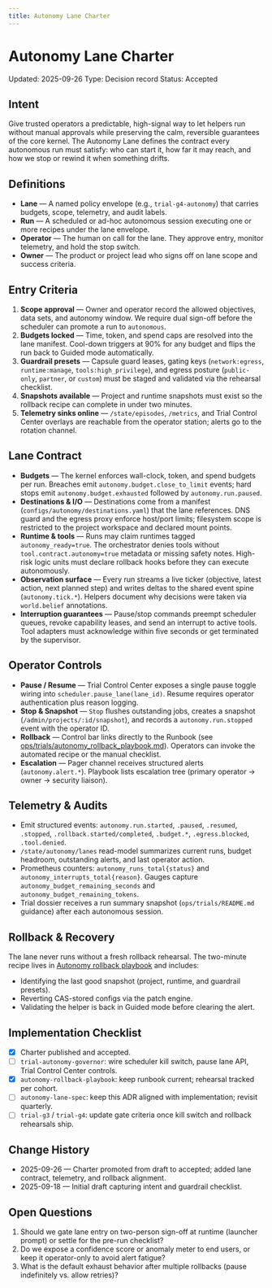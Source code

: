 ```yaml
---
title: Autonomy Lane Charter
---
```


# Autonomy Lane Charter

Updated: 2025-09-26
Type: Decision record
Status: Accepted

## Intent

Give trusted operators a predictable, high-signal way to let helpers run without manual approvals while preserving the calm, reversible guarantees of the core kernel. The Autonomy Lane defines the contract every autonomous run must satisfy: who can start it, how far it may reach, and how we stop or rewind it when something drifts.

## Definitions

- **Lane** — A named policy envelope (e.g., `trial-g4-autonomy`) that carries budgets, scope, telemetry, and audit labels.
- **Run** — A scheduled or ad-hoc autonomous session executing one or more recipes under the lane envelope.
- **Operator** — The human on call for the lane. They approve entry, monitor telemetry, and hold the stop switch.
- **Owner** — The product or project lead who signs off on lane scope and success criteria.

## Entry Criteria

1. **Scope approval** — Owner and operator record the allowed objectives, data sets, and autonomy window. We require dual sign-off before the scheduler can promote a run to `autonomous`.
2. **Budgets locked** — Time, token, and spend caps are resolved into the lane manifest. Cool-down triggers at 90% for any budget and flips the run back to Guided mode automatically.
3. **Guardrail presets** — Capsule guard leases, gating keys (`network:egress`, `runtime:manage`, `tools:high_privilege`), and egress posture (`public-only`, `partner`, or `custom`) must be staged and validated via the rehearsal checklist.
4. **Snapshots available** — Project and runtime snapshots must exist so the rollback recipe can complete in under two minutes.
5. **Telemetry sinks online** — `/state/episodes`, `/metrics`, and Trial Control Center overlays are reachable from the operator station; alerts go to the rotation channel.

## Lane Contract

- **Budgets** — The kernel enforces wall-clock, token, and spend budgets per run. Breaches emit `autonomy.budget.close_to_limit` events; hard stops emit `autonomy.budget.exhausted` followed by `autonomy.run.paused`.
- **Destinations & I/O** — Destinations come from a manifest (`configs/autonomy/destinations.yaml`) that the lane references. DNS guard and the egress proxy enforce host/port limits; filesystem scope is restricted to the project workspace and declared mount points.
- **Runtime & tools** — Runs may claim runtimes tagged `autonomy_ready=true`. The orchestrator denies tools without `tool.contract.autonomy=true` metadata or missing safety notes. High-risk logic units must declare rollback hooks before they can execute autonomously.
- **Observation surface** — Every run streams a live ticker (objective, latest action, next planned step) and writes deltas to the shared event spine (`autonomy.tick.*`). Helpers document why decisions were taken via `world.belief` annotations.
- **Interruption guarantees** — Pause/stop commands preempt scheduler queues, revoke capability leases, and send an interrupt to active tools. Tool adapters must acknowledge within five seconds or get terminated by the supervisor.

## Operator Controls

- **Pause / Resume** — Trial Control Center exposes a single pause toggle wiring into `scheduler.pause_lane(lane_id)`. Resume requires operator authentication plus reason logging.
- **Stop & Snapshot** — `Stop` flushes outstanding jobs, creates a snapshot (`/admin/projects/:id/snapshot`), and records a `autonomy.run.stopped` event with the operator ID.
- **Rollback** — Control bar links directly to the Runbook (see [ops/trials/autonomy_rollback_playbook.md](../ops/trials/autonomy_rollback_playbook.md)). Operators can invoke the automated recipe or the manual checklist.
- **Escalation** — Pager channel receives structured alerts (`autonomy.alert.*`). Playbook lists escalation tree (primary operator → owner → security liaison).

## Telemetry & Audits

- Emit structured events: `autonomy.run.started`, `.paused`, `.resumed`, `.stopped`, `.rollback.started/completed`, `.budget.*`, `.egress.blocked`, `.tool.denied`.
- `/state/autonomy/lanes` read-model summarizes current runs, budget headroom, outstanding alerts, and last operator action.
- Prometheus counters: `autonomy_runs_total{status}` and `autonomy_interrupts_total{reason}`. Gauges capture `autonomy_budget_remaining_seconds` and `autonomy_budget_remaining_tokens`.
- Trial dossier receives a run summary snapshot (`ops/trials/README.md` guidance) after each autonomous session.

## Rollback & Recovery

The lane never runs without a fresh rollback rehearsal. The two-minute recipe lives in [Autonomy rollback playbook](../ops/trials/autonomy_rollback_playbook.md) and includes:
- Identifying the last good snapshot (project, runtime, and guardrail presets).
- Reverting CAS-stored configs via the patch engine.
- Validating the helper is back in Guided mode before clearing the alert.

## Implementation Checklist

- [x] Charter published and accepted.
- [ ] `trial-autonomy-governor`: wire scheduler kill switch, pause lane API, Trial Control Center controls.
- [x] `autonomy-rollback-playbook`: keep runbook current; rehearsal tracked per cohort.
- [ ] `autonomy-lane-spec`: keep this ADR aligned with implementation; revisit quarterly.
- [ ] `trial-g3` / `trial-g4`: update gate criteria once kill switch and rollback rehearsals ship.

## Change History

- 2025-09-26 — Charter promoted from draft to accepted; added lane contract, telemetry, and rollback alignment.
- 2025-09-18 — Initial draft capturing intent and guardrail checklist.

## Open Questions

1. Should we gate lane entry on two-person sign-off at runtime (launcher prompt) or settle for the pre-run checklist?
2. Do we expose a confidence score or anomaly meter to end users, or keep it operator-only to avoid alert fatigue?
3. What is the default exhaust behavior after multiple rollbacks (pause indefinitely vs. allow retries)?
